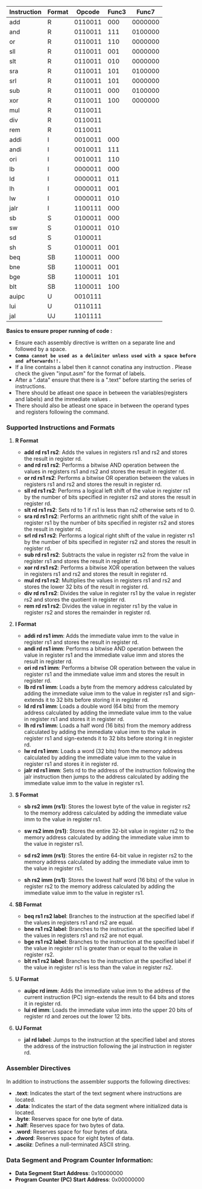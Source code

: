 | Instruction | Format | Opcode | Func3 | Func7   |
|-------------|--------|--------|-------|---------|
| add         | R      | 0110011| 000   | 0000000 |
| and         | R      | 0110011| 111   | 0100000 |
| or          | R      | 0110011| 110   | 0000000 |
| sll         | R      | 0110011| 001   | 0000000 |
| slt         | R      | 0110011| 010   | 0000000 |
| sra         | R      | 0110011| 101   | 0100000 |
| srl         | R      | 0110011| 101   | 0000000 |
| sub         | R      | 0110011| 000   | 0100000 |
| xor         | R      | 0110011| 100   | 0000000 |
| mul         | R      | 0110011|       |         |
| div         | R      | 0110011|       |         |
| rem         | R      | 0110011|       |         |
| addi        | I      | 0010011| 000   |         |
| andi        | I      | 0010011| 111   |         |
| ori         | I      | 0010011| 110   |         |
| lb          | I      | 0000011| 000   |         |
| ld          | I      | 0000011| 011   |         |
| lh          | I      | 0000011| 001   |         |
| lw          | I      | 0000011| 010   |         |
| jalr        | I      | 1100111| 000   |         |
| sb          | S      | 0100011| 000   |         |
| sw          | S      | 0100011| 010   |         |
| sd          | S      | 0100011|       |         |
| sh          | S      | 0100011| 001   |         |
| beq         | SB     | 1100011| 000   |         |
| bne         | SB     | 1100011| 001   |         |
| bge         | SB     | 1100011| 101   |         |
| blt         | SB     | 1100011| 100   |         |
| auipc       | U      | 0010111|       |         |
| lui         | U      | 0110111|       |         |
| jal         | UJ     | 1101111|       |         |


**Basics to ensure proper running of code :**  
- Ensure each assembly directive is written on a separate line and followed by a space.
- **`Comma cannot be used as a delimiter unless used with a space before and afterwards!!.`**
- If a line contains a label then it cannot conatina any instruction . Please check the given "input.asm" for the format of labels.
- After a ".data" ensure that there is a ".text" before starting the series of instructions.
- There should be atleast one space in between the variables(registers and labels) and the immediate values .
- There should also be atleast one space in between the operand types and registers following the command.

### Supported Instructions and Formats

1. **R Format**
   - **add rd rs1 rs2**: Adds the values in registers rs1 and rs2 and stores the result in register rd.
   - **and rd rs1 rs2**: Performs a bitwise AND operation between the values in registers rs1 and rs2 and stores the result in register rd.
   - **or rd rs1 rs2**: Performs a bitwise OR operation between the values in registers rs1 and rs2 and stores the result in register rd.
   - **sll rd rs1 rs2**: Performs a logical left shift of the value in register rs1 by the number of bits specified in register rs2 and stores the result in register rd.
   - **slt rd rs1 rs2**: Sets rd to 1 if rs1 is less than rs2 otherwise sets rd to 0.
   - **sra rd rs1 rs2**: Performs an arithmetic right shift of the value in register rs1 by the number of bits specified in register rs2 and stores the result in register rd.
   - **srl rd rs1 rs2**: Performs a logical right shift of the value in register rs1 by the number of bits specified in register rs2 and stores the result in register rd.
   - **sub rd rs1 rs2**: Subtracts the value in register rs2 from the value in register rs1 and stores the result in register rd.
   - **xor rd rs1 rs2**: Performs a bitwise XOR operation between the values in registers rs1 and rs2 and stores the result in register rd.
   - **mul rd rs1 rs2**: Multiplies the values in registers rs1 and rs2 and stores the lower 32 bits of the result in register rd.
   - **div rd rs1 rs2**: Divides the value in register rs1 by the value in register rs2 and stores the quotient in register rd.
   - **rem rd rs1 rs2**: Divides the value in register rs1 by the value in register rs2 and stores the remainder in register rd.

2. **I Format**
   - **addi rd rs1 imm**: Adds the immediate value imm to the value in register rs1 and stores the result in register rd.
   - **andi rd rs1 imm**: Performs a bitwise AND operation between the value in register rs1 and the immediate value imm and stores the result in register rd.
   - **ori rd rs1 imm**: Performs a bitwise OR operation between the value in register rs1 and the immediate value imm and stores the result in register rd.
   - **lb rd rs1 imm**: Loads a byte from the memory address calculated by adding the immediate value imm to the value in register rs1 and sign-extends it to 32 bits before storing it in register rd.
   - **ld rd rs1 imm**: Loads a double word (64 bits) from the memory address calculated by adding the immediate value imm to the value in register rs1 and stores it in register rd.
   - **lh rd rs1 imm**: Loads a half word (16 bits) from the memory address calculated by adding the immediate value imm to the value in register rs1 and sign-extends it to 32 bits before storing it in register rd.
   - **lw rd rs1 imm**: Loads a word (32 bits) from the memory address calculated by adding the immediate value imm to the value in register rs1 and stores it in register rd.
   - **jalr rd rs1 imm**: Sets rd to the address of the instruction following the jalr instruction then jumps to the address calculated by adding the immediate value imm to the value in register rs1.

3. **S Format**
   - **sb rs2 imm (rs1)**: Stores the lowest byte of the value in register rs2 to the memory address calculated by adding the immediate value imm to the value in register rs1.


   - **sw rs2 imm (rs1)**: Stores the entire 32-bit value in register rs2 to the memory address calculated by adding the immediate value imm to the value in register rs1.
   - **sd rs2 imm (rs1)**: Stores the entire 64-bit value in register rs2 to the memory address calculated by adding the immediate value imm to the value in register rs1.
   - **sh rs2 imm (rs1)**: Stores the lowest half word (16 bits) of the value in register rs2 to the memory address calculated by adding the immediate value imm to the value in register rs1.
 

5. **SB Format**
   - **beq rs1 rs2 label**: Branches to the instruction at the specified label if the values in registers rs1 and rs2 are equal.
   - **bne rs1 rs2 label**: Branches to the instruction at the specified label if the values in registers rs1 and rs2 are not equal.
   - **bge rs1 rs2 label**: Branches to the instruction at the specified label if the value in register rs1 is greater than or equal to the value in register rs2.
   - **blt rs1 rs2 label**: Branches to the instruction at the specified label if the value in register rs1 is less than the value in register rs2.

6. **U Format**
   - **auipc rd imm**: Adds the immediate value imm to the address of the current instruction (PC) sign-extends the result to 64 bits and stores it in register rd.
   - **lui rd imm**: Loads the immediate value imm into the upper 20 bits of register rd and zeroes out the lower 12 bits.

7. **UJ Format**
   - **jal rd label**: Jumps to the instruction at the specified label and stores the address of the instruction following the jal instruction in register rd.

### Assembler Directives

In addition to instructions the assembler supports the following directives:

- **.text**: Indicates the start of the text segment where instructions are located.
- **.data**: Indicates the start of the data segment where initialized data is located.
- **.byte**: Reserves space for one byte of data.
- **.half**: Reserves space for two bytes of data.
- **.word**: Reserves space for four bytes of data.
- **.dword**: Reserves space for eight bytes of data.
- **.asciiz**: Defines a null-terminated ASCII string.



### Data Segment and Program Counter Information:

- **Data Segment Start Address**: 0x10000000
- **Program Counter (PC) Start Address**: 0x00000000

